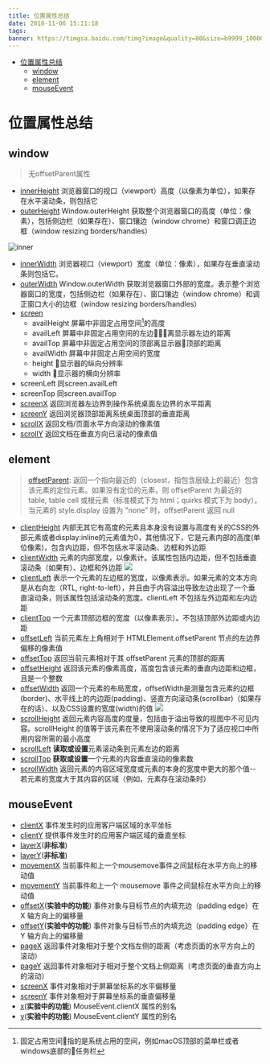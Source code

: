 ```yaml
---
title: 位置属性总结
date: 2018-11-06 15:11:18
tags:
banner: https://timgsa.baidu.com/timg?image&quality=80&size=b9999_10000&sec=1541667772983&di=af00751939d60be9d3d286a452aac2ef&imgtype=0&src=http%3A%2F%2Fd.hiphotos.baidu.com%2Fimage%2Fpic%2Fitem%2Fa044ad345982b2b723f163ab3cadcbef76099b77.jpg
---
```


<!-- TOC -->

- [位置属性总结](#位置属性总结)
  - [window](#window)
  - [element](#element)
  - [mouseEvent](#mouseevent)

<!-- /TOC -->

# 位置属性总结

<!-- 测试环境：**chrome 70.0.3538.77** -->

## window

> 无offsetParent属性

+ [innerHeight](https://developer.mozilla.org/en-US/docs/Web/API/Window/innerHeight)
  浏览器窗口的视口（viewport）高度（以像素为单位），如果存在水平滚动条，则包括它
+ [outerHeight](https://developer.mozilla.org/en-US/docs/Web/API/Window/outerHeight)
  Window.outerHeight 获取整个浏览器窗口的高度（单位：像素），包括侧边栏（如果存在）、窗口镶边（window chrome）和窗口调正边框（window resizing borders/handles）

![inner](https://developer.mozilla.org/@api/deki/files/213/=FirefoxInnerVsOuterHeight2.png)

+ [innerWidth](https://developer.mozilla.org/en-US/docs/Web/API/Window/innerWidth)
  浏览器视口（viewport）宽度（单位：像素），如果存在垂直滚动条则包括它。
+ [outerWidth](https://developer.mozilla.org/en-US/docs/Web/API/Window/outerWidth)
  Window.outerWidth 获取浏览器窗口外部的宽度。表示整个浏览器窗口的宽度，包括侧边栏（如果存在）、窗口镶边（window chrome）和调正窗口大小的边框（window resizing borders/handles）
+ [screen](https://developer.mozilla.org/en-US/docs/Web/API/Screen)
  + availHeight
    屏幕中非固定占用空间[^固定占用空间]的高度
  + availLeft
    屏幕中非固定占用空间的左边离显示器左边的距离
  + availTop
    屏幕中非固定占用空间的顶部离显示器顶部的距离
  + availWidth
    屏幕中非固定占用空间的宽度
  + height
    显示器的纵向分辨率
  + width
    显示器的横向分辨率
+ screenLeft
  同screen.availLeft
+ screenTop
  同screen.availTop
+ [screenX](https://developer.mozilla.org/en-US/docs/Web/API/Window/screenX)
  返回浏览器左边界到操作系统桌面左边界的水平距离
+ [screenY](https://developer.mozilla.org/en-US/docs/Web/API/Window/screenY)
  返回浏览器顶部距离系统桌面顶部的垂直距离
+ [scrollX](https://developer.mozilla.org/en-US/docs/Web/API/Window/scrollX)
  返回文档/页面水平方向滚动的像素值
+ [scrollY](https://developer.mozilla.org/en-US/docs/Web/API/Window/scrollY)
  返回文档在垂直方向已滚动的像素值

[^固定占用空间]: 固定占用空间指的是系统占用的空间，例如macOS顶部的菜单栏或者windows底部的任务栏
<!-- # documentElement

> offsetParent 为 null

+ clientHeight
+ clientLeft
+ clientTop
+ clientWidth
+ offsetHeight
+ offsetLeft
+ offsetTop
+ offsetWidth
+ scrollHeight
+ scrollLeft
+ scrollTop
+ scrollWidth -->

<!-- # body

> offsetParent 为 null

+ clientHeight
+ clientLeft
+ clientTop
+ clientWidth
+ offsetHeight
+ offsetLeft
+ offsetTop
+ offsetWidth
+ scrollHeight
+ scrollLeft
+ scrollTop
+ scrollWidth -->

<!-- more -->

## element

> [offsetParent](https://developer.mozilla.org/en-US/docs/Web/API/HTMLElement/offsetParent):
> 返回一个指向最近的（closest，指包含层级上的最近）包含该元素的定位元素。如果没有定位的元素，则 offsetParent 为最近的 table, table cell 或根元素（标准模式下为 html；quirks 模式下为 body）。当元素的 style.display 设置为 "none" 时，offsetParent 返回 null

+ [clientHeight](https://developer.mozilla.org/en-US/docs/Web/API/Element/clientHeight)
  内部无其它有高度的元素且本身没有设置与高度有关的CSS的外部元素或者display:inline的元素值为0，其他情况下，它是元素内部的高度(单位像素)，包含内边距，但不包括水平滚动条、边框和外边距
+ [clientWidth](https://developer.mozilla.org/en-US/docs/Web/API/Element/clientWidth)
  元素的内部宽度，以像素计。该属性包括内边距，但不包括垂直滚动条（如果有）、边框和外边距
  ![](https://developer.mozilla.org/@api/deki/files/185/=Dimensions-client.png)
+ [clientLeft](https://developer.mozilla.org/en-US/docs/Web/API/Element/clientLeft)
  表示一个元素的左边框的宽度，以像素表示。如果元素的文本方向是从右向左（RTL, right-to-left），并且由于内容溢出导致左边出现了一个垂直滚动条，则该属性包括滚动条的宽度。clientLeft 不包括左外边距和左内边距
+ [clientTop](https://developer.mozilla.org/en-US/docs/Web/API/Element/clientTop)
  一个元素顶部边框的宽度（以像素表示）。不包括顶部外边距或内边距
+ [offsetLeft](https://developer.mozilla.org/en-US/docs/Web/API/HTMLElement/offsetLeft)
  当前元素左上角相对于  HTMLElement.offsetParent 节点的左边界偏移的像素值
+ [offsetTop](https://developer.mozilla.org/en-US/docs/Web/API/HTMLElement/offsetTop)
  返回当前元素相对于其 offsetParent 元素的顶部的距离
+ [offsetHeight](https://developer.mozilla.org/en-US/docs/Web/API/HTMLElement/offsetHeight)
  返回该元素的像素高度，高度包含该元素的垂直内边距和边框，且是一个整数
+ [offsetWidth](https://developer.mozilla.org/en-US/docs/Web/API/HTMLElement/offsetWidth)
  返回一个元素的布局宽度，offsetWidth是测量包含元素的边框(border)、水平线上的内边距(padding)、竖直方向滚动条(scrollbar)（如果存在的话）、以及CSS设置的宽度(width)的值
![](https://developer.mozilla.org/@api/deki/files/186/=Dimensions-offset.png)
+ [scrollHeight](https://developer.mozilla.org/en-US/docs/Web/API/Element/scrollHeight)
  返回元素内容高度的度量，包括由于溢出导致的视图中不可见内容。scrollHeight 的值等于该元素在不使用滚动条的情况下为了适应视口中所用内容所需的最小高度
+ [scrollLeft](https://developer.mozilla.org/en-US/docs/Web/API/Element/scrollLeft)
  **读取或设置**元素滚动条到元素左边的距离
+ [scrollTop](https://developer.mozilla.org/en-US/docs/Web/API/Element/scrollTop)
  **获取或设置**一个元素的内容垂直滚动的像素数
+ [scrollWidth](https://developer.mozilla.org/en-US/docs/Web/API/Element/scrollWidth)
  返回元素的内容区域宽度或元素的本身的宽度中更大的那个值--若元素的宽度大于其内容的区域（例如，元素存在滚动条时）

## mouseEvent

+ [clientX](https://developer.mozilla.org/en-US/docs/Web/API/MouseEvent/clientX)
  事件发生时的应用客户端区域的水平坐标
+ [clientY](https://developer.mozilla.org/en-US/docs/Web/API/MouseEvent/clientY)
  提供事件发生时的应用客户端区域的垂直坐标
+ [layerX](https://developer.mozilla.org/en-US/docs/Web/API/UIEvent/layerX)(**非标准**)
+ [layerY](https://developer.mozilla.org/en-US/docs/Web/API/UIEvent/layerY)(**非标准**)
+ [movementX](https://developer.mozilla.org/en-US/docs/Web/API/MouseEvent/movementX)
  当前事件和上一个mousemove事件之间鼠标在水平方向上的移动值
+ [movementY](https://developer.mozilla.org/en-US/docs/Web/API/MouseEvent/movementY)
  当前事件和上一个 mousemove 事件之间鼠标在水平方向上的移动值
+ [offsetX](https://developer.mozilla.org/en-US/docs/Web/API/MouseEvent/offsetX)(**实验中的功能**)
  事件对象与目标节点的内填充边（padding edge）在 X 轴方向上的偏移量
+ [offsetY](https://developer.mozilla.org/en-US/docs/Web/API/MouseEvent/offsetY)(**实验中的功能**)
  事件对象与目标节点的内填充边（padding edge）在 Y 轴方向上的偏移量
+ [pageX](https://developer.mozilla.org/en-US/docs/Web/API/MouseEvent/pageX)
  返回事件对象相对于整个文档左侧的距离（考虑页面的水平方向上的滚动）
+ [pageY](https://developer.mozilla.org/en-US/docs/Web/API/MouseEvent/pageY)
  返回事件对象相对于相对于整个文档上侧距离（考虑页面的垂直方向上的滚动）
+ [screenX](https://developer.mozilla.org/en-US/docs/Web/API/MouseEvent/screenX)
  事件对象相对于屏幕坐标系的水平偏移量
+ [screenY](https://developer.mozilla.org/en-US/docs/Web/API/MouseEvent/screenY)
  事件对象相对于屏幕坐标系的垂直偏移量
+ [x](https://developer.mozilla.org/en-US/docs/Web/API/MouseEvent/x)(**实验中的功能**)
  MouseEvent.clientX 属性的别名
+ [y](https://developer.mozilla.org/en-US/docs/Web/API/MouseEvent/y)(**实验中的功能**)
  MouseEvent.clientY 属性的别名